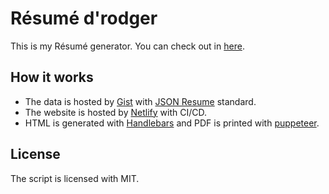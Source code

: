 # Résumé d'rodger

This is my Résumé generator. You can check out in [here](https://resume.rogerioaraujo.dev).

## How it works

- The data is hosted by [Gist](https://gist.github.com/rodgeraraujo/cdd4ce46e60f72213fa68a97e7d513b6) with [JSON Resume](https://jsonresume.org/) standard.
- The website is hosted by [Netlify](http://netlify.com/) with CI/CD.
- HTML is generated with [Handlebars](https://handlebarsjs.com/) and PDF is printed with [puppeteer](https://github.com/puppeteer/puppeteer/).

## License

The script is licensed with MIT.
